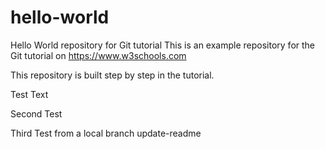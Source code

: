 # hello-world
Hello World repository for Git tutorial
This is an example repository for the Git tutorial on https://www.w3schools.com

This repository is built step by step in the tutorial.

Test Text

Second Test

Third Test from a local branch update-readme
